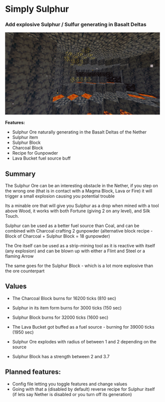 # Simply Sulphur

### Add explosive Sulphur / Sulfur generating in Basalt Deltas
![screenshot](https://raw.githubusercontent.com/HaipaDev/SimplySulphur/master/screenshots/screenshot1.png)

**Features:**
- Sulphur Ore naturally generating in the Basalt Deltas of the Nether
- Sulphur item
- Sulphur Block
- Charcoal Block
- Recipe for Gunpowder
- Lava Bucket fuel source buff

## Summary
The Sulphur Ore can be an interesting obstacle in the Nether, if you step on the wrong one (that is in contact with a Magma Block, Lava or Fire) it will trigger a small explosion causing you potential trouble

Its a minable ore that will give you Sulphur as a drop when mined with a tool above Wood, it works with both Fortune (giving 2 on any level), and Silk Touch.

Sulphur can be used as a better fuel source than Coal, and can be combined with Charcoal crafting 2 gunpowder (alternative block recipe - Block of Charcoal + Sulphur Block = 18 gunpowder)

The Ore itself can be used as a strip-mining tool as it is reactive with itself (any explosion) and can be blown up with either a Flint and Steel or a flaming Arrow

The same goes for the Sulphur Block - which is a lot more explosive than the ore counterpart

## Values
- The Charcoal Block burns for 16200 ticks (810 sec)
- Sulphur in its item form burns for 3000 ticks (150 sec)
- Sulphur Block burns for 32000 ticks (1600 sec)
- The Lava Bucket got buffed as a fuel source - burning for 39000 ticks (1950 sec)

- Sulphur Ore explodes with radius of between 1 and 2 depending on the source
- Sulphur Block has a strength between 2 and 3.7

## Planned features:
- Config file letting you toggle features and change values
- Going with that a (disabled by default) reverse recipe for Sulphur itself (if lets say Nether is disabled or you turn off its generation)